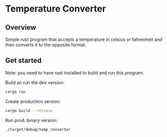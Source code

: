 # Temperature Converter

## Overview
Simple rust program that accepts a temperature in celsius or fahrenheit and then converts it to the opposite format.

## Get started

Note: you need to have rust installed to build and run this program.

Build an run the dev version:
```bash
cargo run
```

Create production version:
```bash
cargo build --release
```

Run prod. binary version:
```bash
./target/debug/temp_converter
```